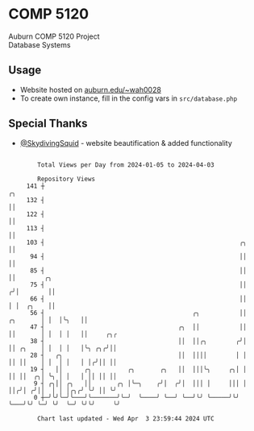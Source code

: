 # COMP 5120
Auburn COMP 5120 Project  
Database Systems

## Usage
- Website hosted on [auburn.edu/~wah0028](https://webhome.auburn.edu/~wah0028/)
- To create own instance, fill in the config vars in `src/database.php`

## Special Thanks
- [@SkydivingSquid](https://github.com/SkydivingSquid) - website beautification & added functionality

```

        Total Views per Day from 2024-01-05 to 2024-04-03

        Repository Views
     141 ┼                                                                     ╭╮
     132 ┤                                                                     ││
     122 ┤                                                                     ││
     113 ┤                                                                     ││
     103 ┤                                                      ╭╮             ││
      94 ┤                                                      ││             ││
      85 ┤                                                      ││             ││        ╭╮
      75 ┤                                                      ││            ╭╯│        ││
      66 ┤                                                      ││            │ │  ╭╮    ││
      56 ┤                                         ╭╮           ││   ╭╮       │ │  │╰╮   ││
      47 ┤                                     ╭╮  ││           ││   ││       │ │  │ │   ││     ╭╮╭
      38 ┤                                     ││  ││╭╮        ╭╯│   ││ ╭╮    │ │  │ │   │╰╮ ╭╮╭╯││
      28 ┤   ╭╮                                ││  ││││        │ │   ││ ││    │ │  │ │   │ │╭╯││ ││
      19 ┤   ││      ╭╮          ╭╮       ╭╮   ││  │││╰╮     ╭╮│ │   ││ ││  ╭╮│ ╰╮ │ │   │ ││ ││ ││
       9 ┤ ╭╮││ ╭╮   ││       ╭╮ │╰─╮    ╭╯│  ╭╯│  │││ │     │││ │   ││╭╯│ ╭╯││  │ │ │╭╮╭╯ ╰╯ ││ ╰╯
       0 ┼─╯╰╯╰─╯╰───╯╰───────╯╰─╯  ╰────╯ ╰──╯ ╰──╯╰╯ ╰─────╯╰╯ ╰───╯╰╯ ╰─╯ ╰╯  ╰─╯ ╰╯╰╯     ╰╯

        Chart last updated - Wed Apr  3 23:59:44 2024 UTC
        
```
